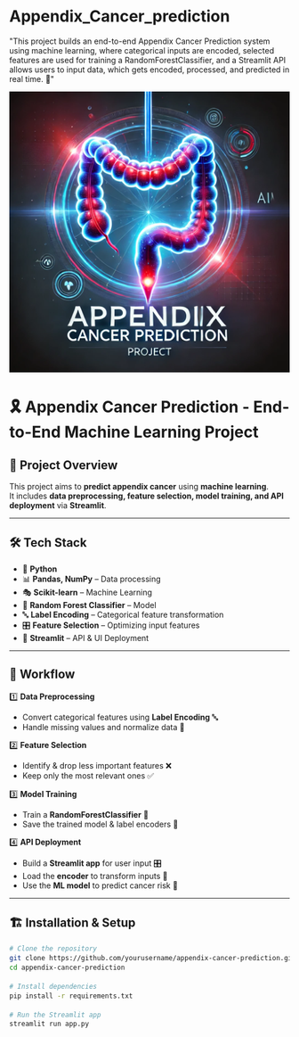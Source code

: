 # Appendix_Cancer_prediction
"This project builds an end-to-end Appendix Cancer Prediction system using machine learning, where categorical inputs are encoded, selected features are used for training a RandomForestClassifier, and a Streamlit API allows users to input data, which gets encoded, processed, and predicted in real time. 🚀"

<img src="https://github.com/rpjinu/Appendix_Cancer_prediction/blob/main/project_image.png">

# 🎗️ Appendix Cancer Prediction - End-to-End Machine Learning Project

## 📌 Project Overview  
This project aims to **predict appendix cancer** using **machine learning**.  
It includes **data preprocessing, feature selection, model training, and API deployment** via **Streamlit**.  

---

## 🛠️ Tech Stack  
- 🐍 **Python**  
- 📊 **Pandas, NumPy** – Data processing  
- 🎭 **Scikit-learn** – Machine Learning  
- 🌳 **Random Forest Classifier** – Model  
- 🔤 **Label Encoding** – Categorical feature transformation  
- 🎛️ **Feature Selection** – Optimizing input features  
- 🚀 **Streamlit** – API & UI Deployment  

---

## 🔄 Workflow  

1️⃣ **Data Preprocessing**  
   - Convert categorical features using **Label Encoding** 🔤  
   - Handle missing values and normalize data 📏  

2️⃣ **Feature Selection**  
   - Identify & drop less important features ❌  
   - Keep only the most relevant ones ✅  

3️⃣ **Model Training**  
   - Train a **RandomForestClassifier** 🌳  
   - Save the trained model & label encoders 💾  

4️⃣ **API Deployment**  
   - Build a **Streamlit app** for user input 🎛️  
   - Load the **encoder** to transform inputs 🔄  
   - Use the **ML model** to predict cancer risk 🎯  

---

## 🏗️ Installation & Setup  

```bash
# Clone the repository
git clone https://github.com/yourusername/appendix-cancer-prediction.git
cd appendix-cancer-prediction

# Install dependencies
pip install -r requirements.txt

# Run the Streamlit app
streamlit run app.py
